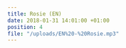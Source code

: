 ```yaml
---
title: Rosie (EN)
date: 2018-01-31 14:01:00 +01:00
position: 4
file: "/uploads/EN%20-%20Rosie.mp3"
---
```


